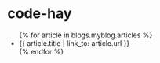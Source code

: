 # code-hay
<ul>
  {% for article in blogs.myblog.articles  %}
   <li>{{ article.title | link_to: article.url }}</li>
  {% endfor %}
</ul>
